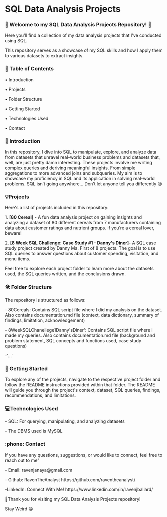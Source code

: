 # SQL Data Analysis Projects
<!DOCTYPE html>
<html>
<head>
</head>
<body>
<h3> 👋 Welcome to my SQL Data Analysis Projects Repository! 🚀 </h3>
<p>Here you'll find a collection of my data analysis projects that I've conducted using SQL.</p>
<p>This repository serves as a showcase of my SQL skills and how I apply them to various datasets to extract insights.</p>
<p></p>
</body>
</html>
<!DOCTYPE html>
<html>
<head>
</head>
<body>
<h3> 📝 Table of Contents</h3>
<p> • Introduction</p>
<p> • Projects</p>
<p> • Folder Structure</p>
<p> • Getting Started</p>
<p> • Technologies Used</p>
<p> • Contact </p>
</body>
</html>
<!DOCTYPE html>
<html>
<head>
</head>
<body>
<h3> 📢 Introduction </h3>
<p>In this repository, I dive into SQL to manipulate, explore, and analyze data from datasets that unravel real-world business problems and datasets that, well, are just pretty damn interesting. These projects involve me writing complex queries and deriving meaningful insights. From simple aggregations to more advanced joins and subqueries. My aim is to showcase my proficiency in SQL and its application in solving real-world problems. SQL isn’t going anywhere… Don’t let anyone tell you differently 😉 </p>
</body>
</html>
<!DOCTYPE html>
<html>
<head>
</head>
<body>
<h3> 💡Projects</h3>
<p>Here's a list of projects included in this repository:</p>
<p></p>
<p>1. <strong>[80 Cereal]</strong>  - A fun data analysis project on gaining insights and analyzing a dataset of 80 different cereals from 7 manufacturers containing data about customer ratings and nutrient groups. If you’re a cereal lover, beware! </p>
<p></p>
<p>2. <strong>[8 Week SQL Challenge: Case Study #1 - Danny's Diner]</strong>- A SQL case study project created by Danny Ma. First of 8 projects. The goal is to use SQL queries to answer questions about customer spending, visitation, and menu items. </p>
<p></p>
<p>Feel free to explore each project folder to learn more about the datasets used, the SQL queries written, and the conclusions drawn.</p>
<p></p>
</body>
</html>
<!DOCTYPE html>
<html>
<head>
</head>
<body>
<h3> 🛠️ Folder Structure</h3>
<p>The repository is structured as follows:</p>
<p></p>
<p>- 80Cereals: Contains SQL script file where I did my analysis on the dataset. Also contains documentation.md file (context, data dictionary, summary of findings, limitation, acknowledgement) </p>
<p>- 8WeekSQLChanellege1Danny'sDiner': Contains SQL script file where I made my queries. Also contains documentation.md file (background and problem statement, SQL concepts and functions used, case study questions) </p>
<p>-'...'</p>
</body>
</html>
<!DOCTYPE html>
<html>
<head>
</head>
<body>
<h3> 💬 Getting Started</h3>
<p>To explore any of the projects, navigate to the respective project folder and follow the README instructions provided within that folder. The README will guide you through the project's context, dataset, SQL queries, findings, recommendations, and limitations. </p>
</body>
</html>
<!DOCTYPE html>
<html>
<head>
</head>
<body>
<h3> 💻Technologies Used </h3>
<p>- SQL: For querying, manipulating, and analyzing datasets</p>
<p>- The DBMS used is MySQL</p>
</body>
</html>
<!DOCTYPE html>
<html>
<head>
</head>
<body>
<h3> :phone: Contact</h3>
<p>If you have any questions, suggestions, or would like to connect, feel free to reach out to me"</p>
<p></p>
<p>- Email: ravenjanaya@gmail.com 
<p>- Github: RavenTheAnalyst https://github.com/raventheanalyst/</p>
<p>-LinkedIn: Connect With Me! https://www.linkedin.com/in/ravenjballard/</p>
<p></p>
<p> 🎉Thank you for visiting my SQL Data Analysis Projects repository! </p>
<p>Stay Weird 😁 </p>
</body>
</html>



